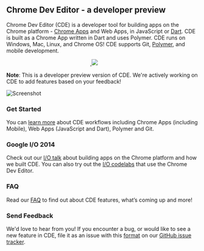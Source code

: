 ## Chrome Dev Editor - a developer preview

Chrome Dev Editor (CDE) is a developer tool for building apps on the Chrome platform - [Chrome Apps](https://developer.chrome.com/apps/about_apps) and Web Apps, in JavaScript or [Dart](https://www.dartlang.org/). CDE is built as a Chrome App written in Dart and uses Polymer. CDE runs on Windows, Mac, Linux, and Chrome OS! CDE supports Git, [Polymer](http://www.polymer-project.org/), and mobile development.

<a href="#">
<img src="https://raw.githubusercontent.com/dart-lang/spark/master/doc/1px.png" width="220" height="0">
</a>
<a target="_blank" href="https://chrome.google.com/webstore/detail/spark/pnoffddplpippgcfjdhbmhkofpnaalpg">
<img src="https://raw.githubusercontent.com/dart-lang/spark/master/doc/install-button.png">
</a>

**Note**: This is a developer preview version of CDE. We're actively working on CDE to add features based on your feedback!

![Screenshot](https://raw.githubusercontent.com/dart-lang/spark/master/doc/screenshot1.png)

### Get Started

You can [learn more](doc/GettingStarted.md) about CDE workflows including Chrome Apps (including Mobile), Web Apps (JavaScript and Dart), Polymer and Git.

### Google I/O 2014

Check out our [I/O talk](https://www.youtube.com/watch?v=NNLnTz6yIc4) about building apps on the Chrome platform and how we built CDE. You can also try out the [I/O codelabs](http://io2014codelabs.appspot.com/static/index.html) that use the Chrome Dev Editor.

### FAQ

Read our [FAQ](doc/FAQ.md) to find out about CDE features, what’s coming up and more! 

### Send Feedback

We'd love to hear from you! If you encounter a bug, or would like to see a new feature in CDE, file it as an issue with this [format](https://github.com/dart-lang/chromedeveditor/wiki/Reporting-a-problem) on our [GitHub issue tracker](https://github.com/dart-lang/spark/issues/new).
